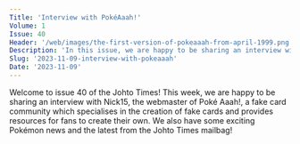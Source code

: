 ```yaml
---
Title: 'Interview with PokéAaah!'
Volume: 1
Issue: 40
Header: '/web/images/the-first-version-of-pokeaaah-from-april-1999.png'
Description: 'In this issue, we are happy to be sharing an interview with Nick15, from the fake card community Poké Aaah!, lots of exciting Pokémon news, and more from the Johto Times mailbag!'
Slug: '2023-11-09-interview-with-pokeaaah'
Date: '2023-11-09'
---
```

Welcome to issue 40 of the Johto Times! This week, we are happy to be sharing an interview with Nick15, the webmaster of Poké Aaah!, a fake card community which specialises in the creation of fake cards and provides resources for fans to create their own. We also have some exciting Pokémon news and the latest from the Johto Times mailbag!
